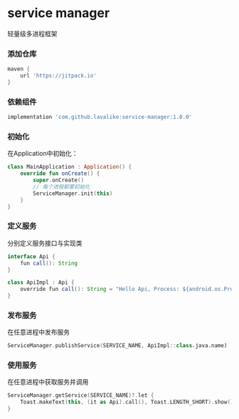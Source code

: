 # service manager

轻量级多进程框架

### 添加仓库

``` groovy
maven {
    url 'https://jitpack.io'
}
```

### 依赖组件

``` groovy
implementation 'com.github.lavalike:service-manager:1.0.0'
```

### 初始化

在Application中初始化：

``` kotlin
class MainApplication : Application() {
    override fun onCreate() {
        super.onCreate()
        // 每个进程都要初始化
        ServiceManager.init(this)
    }
}
```

### 定义服务

分别定义服务接口与实现类

``` java
interface Api {
    fun call(): String
}

class ApiImpl : Api {
    override fun call(): String = "Hello Api, Process: ${android.os.Process.myPid()}"
}
```

### 发布服务

在任意进程中发布服务

``` kotlin
ServiceManager.publishService(SERVICE_NAME, ApiImpl::class.java.name)
```

### 使用服务

在任意进程中获取服务并调用

``` kotlin
ServiceManager.getService(SERVICE_NAME)?.let {
    Toast.makeText(this, (it as Api).call(), Toast.LENGTH_SHORT).show()
}
```


